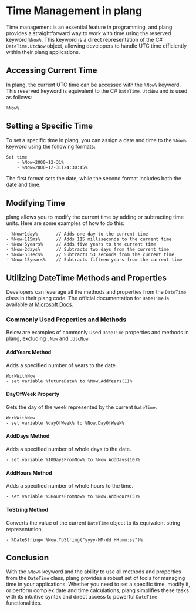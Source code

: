 # Time Management in plang

Time management is an essential feature in programming, and plang provides a straightforward way to work with time using the reserved keyword `%Now%`. This keyword is a direct representation of the C# `DateTime.UtcNow` object, allowing developers to handle UTC time efficiently within their plang applications.

## Accessing Current Time

In plang, the current UTC time can be accessed with the `%Now%` keyword. This reserved keyword is equivalent to the C# `DateTime.UtcNow` and is used as follows:

```plang
%Now%
```

## Setting a Specific Time

To set a specific time in plang, you can assign a date and time to the `%Now%` keyword using the following formats:

```plang
Set time
    - %Now=2000-12-31%
    - %Now=2000-12-31T24:30:45%
```

The first format sets the date, while the second format includes both the date and time.

## Modifying Time

plang allows you to modify the current time by adding or subtracting time units. Here are some examples of how to do this:

```plang
- %Now+1day%       // Adds one day to the current time
- %Now+115ms%      // Adds 115 milliseconds to the current time
- %Now+5years%     // Adds five years to the current time
- %Now-2days%      // Subtracts two days from the current time
- %Now-53secs%     // Subtracts 53 seconds from the current time
- %Now-15years%    // Subtracts fifteen years from the current time
```

## Utilizing DateTime Methods and Properties

Developers can leverage all the methods and properties from the `DateTime` class in their plang code. The official documentation for `DateTime` is available at [Microsoft Docs](https://learn.microsoft.com/en-us/dotnet/api/system.datetime?view=net-8.0).

### Commonly Used Properties and Methods

Below are examples of commonly used `DateTime` properties and methods in plang, excluding `.Now` and `.UtcNow`:

#### AddYears Method

Adds a specified number of years to the date.

```plang
WorkWithNow
- set variable %futureDate% to %Now.AddYears(1)%
```

#### DayOfWeek Property

Gets the day of the week represented by the current `DateTime`.

```plang
WorkWithNow
- set variable %dayOfWeek% to %Now.DayOfWeek%
```

#### AddDays Method

Adds a specified number of whole days to the date.

```plang
- set variable %10DaysFromNow% to %Now.AddDays(10)%
```

#### AddHours Method

Adds a specified number of whole hours to the time.

```plang
- set variable %5HoursFromNow% to %Now.AddHours(5)%
```

#### ToString Method

Converts the value of the current `DateTime` object to its equivalent string representation.

```plang
- %DateString= %Now.ToString("yyyy-MM-dd HH:mm:ss")%
```

## Conclusion

With the `%Now%` keyword and the ability to use all methods and properties from the `DateTime` class, plang provides a robust set of tools for managing time in your applications. Whether you need to set a specific time, modify it, or perform complex date and time calculations, plang simplifies these tasks with its intuitive syntax and direct access to powerful `DateTime` functionalities.